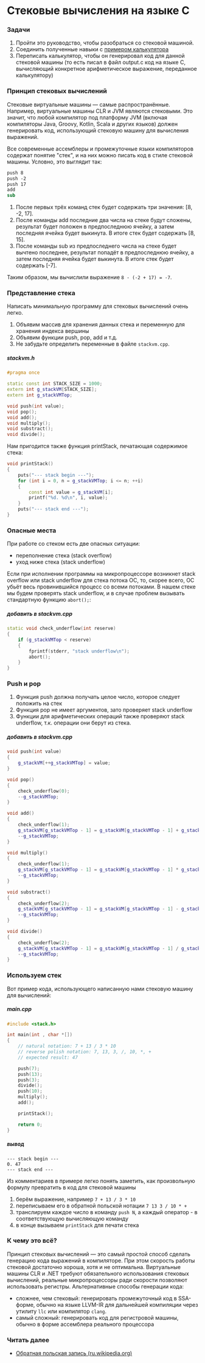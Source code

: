 # Стековые вычисления на языке C

### Задачи

1. Пройти это руководство, чтобы разобраться со стековой машиной.
2. Соединить полученные навыки с [примером калькулятора](calculator.md)
3. Переписать калькулятор, чтобы он генерировал код для данной стековой машины (то есть писал в файл output.c код на языке C, вычисляющий конкретное арифметическое выражение, переданное калькулятору)

### Принцип стековых вычислений

Стековые виртуальные машины &mdash; самые распространённые. Например, виртуальные машины CLR и JVM являются стековыми. Это значит, что любой компилятор под платформу JVM (включая компиляторы Java, Groovy, Kotlin, Scala и других языков) должен генерировать код, использующий стековую машину для вычисления выражений.

Все современные ассемблеры и промежуточные языки компиляторов содержат понятие "стек", и на них можно писать код в стиле стековой машины. Условно, это выглядит так:

```vb
push 8
push -2
push 17
add
sub
```

1. После первых трёх команд стек будет содержать три значения: [8, -2, 17].
2. После команды add последние два числа на стеке будут сложены, результат будет положен в предпоследнюю ячейку, а затем последняя ячейка будет выкинута. В итоге стек будет содержать [8, 15].
3. После команды sub из предпоследнего числа на стеке будет вычтено последнее, результат попадёт в предпоследнюю ячейку, а затем последняя ячейка будет выкинута. В итоге стек будет содержать [-7].

Таким образом, мы вычислили выражение `8 - (-2 + 17) = -7`.

### Представление стека

Написать минимальную программу для стековых вычислений очень легко.
1. Объявим массив для хранения данных стека и переменную для хранения индекса вершины
2. Объявим функции push, pop, add и т.д.
3. Не забудьте определить переменные в файле `stackvm.cpp`.

##### stackvm.h
```cpp
#pragma once

static const int STACK_SIZE = 1000;
extern int g_stackVM[STACK_SIZE];
extern int g_stackVMTop;

void push(int value);
void pop();
void add();
void multiply();
void substract();
void divide();
```

Нам пригодится также функция printStack, печатающая содержимое стека:
```cpp
void printStack()
{
    puts("--- stack begin ---");
    for (int i = 0, n = g_stackVMTop; i <= n; ++i)
    {
        const int value = g_stackVM[i];
        printf("%d. %d\n", i, value);
    }
    puts("--- stack end ---");
}
```

### Опасные места

При работе со стеком есть две опасных ситуации:

- переполнение стека (stack overflow)
- уход ниже стека (stack underflow)

Если при исполнении программы на микропроцессоре возникнет stack overflow или stack underflow для стека потока ОС, то, скорее всего, ОС убьёт весь провинившийся процесс со всеми потоками. В нашем стеке мы будем проверять stack underflow, и в случае проблем вызывать стандартную функцию `abort();`:

##### добавить в stackvm.cpp
```cpp
static void check_underflow(int reserve)
{
    if (g_stackVMTop < reserve)
    {
        fprintf(stderr, "stack underflow\n");
        abort();
    }
}
```

### Push и pop

1. Функция push должна получать целое число, которое следует положить на стек
2. Функция pop не имеет аргументов, зато проверяет stack underflow
3. Функции для арифметических операций также проверяют stack underflow, т.к. операции они берут из стека.

##### добавить в stackvm.cpp
```cpp
void push(int value)
{
    g_stackVM[++g_stackVMTop] = value;
}

void pop()
{
    check_underflow(0);
    --g_stackVMTop;
}

void add()
{
    check_underflow(1);
    g_stackVM[g_stackVMTop - 1] = g_stackVM[g_stackVMTop - 1] + g_stackVM[g_stackVMTop];
    --g_stackVMTop;
}

void multiply()
{
    check_underflow(1);
    g_stackVM[g_stackVMTop - 1] = g_stackVM[g_stackVMTop - 1] * g_stackVM[g_stackVMTop];
    --g_stackVMTop;
}

void substract()
{
    check_underflow(2);
    g_stackVM[g_stackVMTop - 1] = g_stackVM[g_stackVMTop - 1] - g_stackVM[g_stackVMTop];
    --g_stackVMTop;
}

void divide()
{
    check_underflow(2);
    g_stackVM[g_stackVMTop - 1] = g_stackVM[g_stackVMTop - 1] / g_stackVM[g_stackVMTop];
    --g_stackVMTop;
}
```

### Используем стек

Вот пример кода, использующего написанную нами стековую машину для вычислений:
##### main.cpp
```cpp
#include <stack.h>

int main(int , char *[])
{
    // natural notation: 7 + 13 / 3 * 10
    // reverse polish notation: 7, 13, 3, /, 10, *, +
    // expected result: 47

    push(7);
    push(13);
    push(3);
    divide();
    push(10);
    multiply();
    add();

    printStack();

    return 0;
}
```
##### вывод
```
--- stack begin ---
0. 47
--- stack end ---
```

Из комментариев в примере легко понять заметить, как произвольную формулу превратить в код для стековой машины

1. берём выражение, например `7 + 13 / 3 * 10`
2. переписываем его в обратной польской нотации `7 13 3 / 10 * +`
3. транслируем каждое число в команду `push N`, а каждый оператор - в соответствующую вычисляющую команду
4. в конце вызываем `printStack` для печати стека

### К чему это всё?

Принцип стековых вычислений &mdash; это самый простой способ сделать генерацию кода выражений в компиляторе. При этом скорость работы стековой достаточно хороша, хотя и не оптимальна. Виртуальные машины CLR и .NET требуют обязательного использования стековых вычислений, реальные микропроцессоры ради скорости позволяют использовать регистры. Альтернативные способы генерации кода:

- сложнее, чем стековый: генерировать промежуточный код в SSA-форме, обычно на языке LLVM-IR для дальнейшей компиляции через утилиту `llc` или компилятор `clang`.
- самый сложный: генерировать код для регистровой машины, обычно в форме ассемблера реального процессора

### Читать далее

- [Обратная польская запись (ru.wikipedia.org)](https://ru.wikipedia.org/wiki/%D0%9E%D0%B1%D1%80%D0%B0%D1%82%D0%BD%D0%B0%D1%8F_%D0%BF%D0%BE%D0%BB%D1%8C%D1%81%D0%BA%D0%B0%D1%8F_%D0%B7%D0%B0%D0%BF%D0%B8%D1%81%D1%8C)

